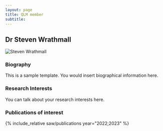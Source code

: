 ```yaml
---
layout: page
title: QLM member
subtitle:
---
```


## Dr Steven Wrathmall
<img src="https://www.dur.ac.uk/images/profiles/14669/Wrathmall.jpg" alt="Steven Wrathmall"/>

### Biography
This is a sample template. You would insert biographical information here.
### Research Interests
You can talk about your research interests here.
### Publications of interest

{% include_relative saw/publications year="2022;2023" %}

